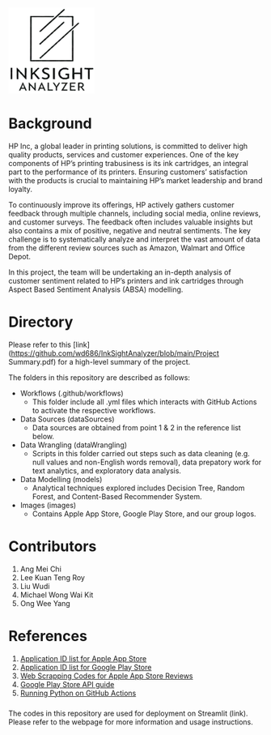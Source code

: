 <img src="https://github.com/wd686/InkSightAnalyzer/blob/main/images/group_logo.jpg" width="170" height="170">

# Background
HP Inc, a global leader in printing solutions, is committed to deliver high quality products, services and customer experiences. One of the key components of HP’s printing trabusiness is its ink cartridges, an integral part to the performance of its printers. Ensuring customers’ satisfaction with the products is crucial to maintaining HP’s market leadership and brand loyalty.

To continuously improve its offerings, HP actively gathers customer feedback through multiple channels, including social media, online reviews, and customer surveys.  The feedback often includes valuable insights but also contains a mix of positive, negative and neutral sentiments. The key challenge is to systematically analyze and interpret the vast amount of data from the different review sources such as Amazon, Walmart and Office Depot. 

In this project, the team will be undertaking an in-depth analysis of customer sentiment related to HP’s printers and ink cartridges through Aspect Based Sentiment Analysis (ABSA) modelling.

# Directory

Please refer to this [link](https://github.com/wd686/InkSightAnalyzer/blob/main/Project Summary.pdf) for a high-level summary of the project.

The folders in this repository are described as follows:

- Workflows (.github/workflows)
  - This folder include all .yml files which interacts with GitHub Actions to activate the respective workflows.
- Data Sources (dataSources)
  - Data sources are obtained from point 1 & 2 in the reference list below.
- Data Wrangling (dataWrangling)
  - Scripts in this folder carried out steps such as data cleaning (e.g. null values and non-English words removal), data prepatory work for text analytics, and exploratory data analysis.
- Data Modelling (models)
  - Analytical techniques explored includes Decision Tree, Random Forest, and Content-Based Recommender System.
- Images (images)
  - Contains Apple App Store, Google Play Store, and our group logos.
 
# Contributors
1. Ang Mei Chi
2. Lee Kuan Teng Roy
3. Liu Wudi
4. Michael Wong Wai Kit
5. Ong Wee Yang

# References
1. [Application ID list for Apple App Store](https://github.com/gauthamp10/apple-appstore-apps)
2. [Application ID list for Google Play Store](https://github.com/gauthamp10/Google_Play_App_Info)
4. [Web Scrapping Codes for Apple App Store Reviews](https://github.com/glennfang/apple-app-reviews-scraper/blob/main/src/apple_app_reviews_scraper.py)
5. [Google Play Store API guide](https://pypi.org/project/google-play-scraper)
8. [Running Python on GitHub Actions](https://www.python-engineer.com/posts/run-python-github-actions)


###
The codes in this repository are used for deployment on Streamlit (link). Please refer to the webpage for more information and usage instructions.
###
